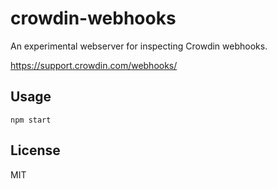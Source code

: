 # crowdin-webhooks

An experimental webserver for inspecting Crowdin webhooks.

https://support.crowdin.com/webhooks/

## Usage

```
npm start
```

## License

MIT
